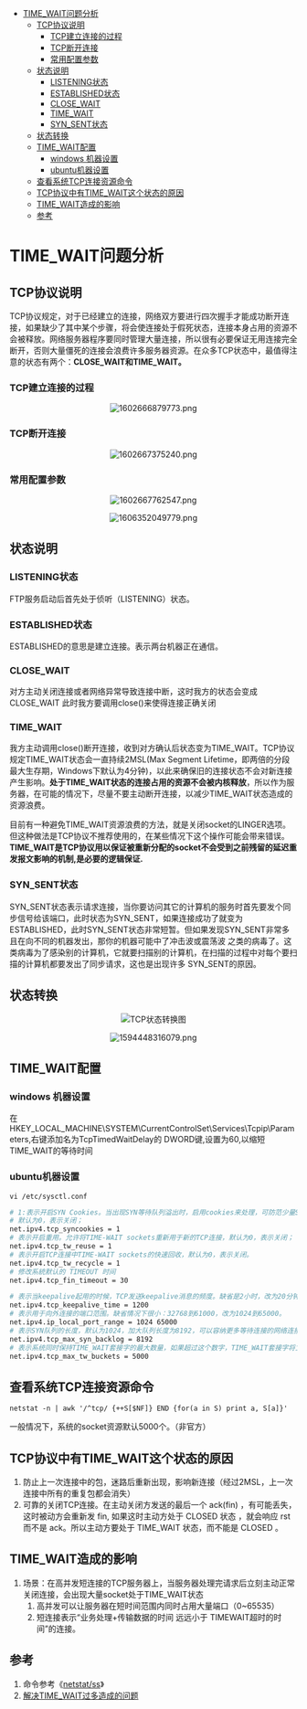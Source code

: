 <!-- TOC -->

- [TIME_WAIT问题分析](#time_wait问题分析)
  - [TCP协议说明](#tcp协议说明)
    - [TCP建立连接的过程](#tcp建立连接的过程)
    - [TCP断开连接](#tcp断开连接)
    - [常用配置参数](#常用配置参数)
  - [状态说明](#状态说明)
    - [LISTENING状态](#listening状态)
    - [ESTABLISHED状态](#established状态)
    - [CLOSE_WAIT](#close_wait)
    - [TIME_WAIT](#time_wait)
    - [SYN_SENT状态](#syn_sent状态)
  - [状态转换](#状态转换)
  - [TIME_WAIT配置](#time_wait配置)
    - [windows 机器设置](#windows-机器设置)
    - [ubuntu机器设置](#ubuntu机器设置)
  - [查看系统TCP连接资源命令](#查看系统tcp连接资源命令)
  - [TCP协议中有TIME_WAIT这个状态的原因](#tcp协议中有time_wait这个状态的原因)
  - [TIME_WAIT造成的影响](#time_wait造成的影响)
  - [参考](#参考)

<!-- /TOC -->

# TIME_WAIT问题分析

## TCP协议说明

TCP协议规定，对于已经建立的连接，网络双方要进行四次握手才能成功断开连接，如果缺少了其中某个步骤，将会使连接处于假死状态，连接本身占用的资源不会被释放。网络服务器程序要同时管理大量连接，所以很有必要保证无用连接完全断开，否则大量僵死的连接会浪费许多服务器资源。在众多TCP状态中，最值得注意的状态有两个：**CLOSE_WAIT和TIME_WAIT。**

### TCP建立连接的过程

<div align=center>

![1602666879773.png](..\images\1602666879773.png)

</div>

### TCP断开连接

<div align=center>

![1602667375240.png](..\images\1602667375240.png)

</div>

### 常用配置参数

<div align=center>

![1602667762547.png](..\images\1602667762547.png)


![1606352049779.png](..\images\1606352049779.png)


</div>

## 状态说明

### LISTENING状态

FTP服务启动后首先处于侦听（LISTENING）状态。

### ESTABLISHED状态

ESTABLISHED的意思是建立连接。表示两台机器正在通信。

### CLOSE_WAIT

对方主动关闭连接或者网络异常导致连接中断，这时我方的状态会变成CLOSE_WAIT 此时我方要调用close()来使得连接正确关闭

### TIME_WAIT

我方主动调用close()断开连接，收到对方确认后状态变为TIME_WAIT。TCP协议规定TIME_WAIT状态会一直持续2MSL(Max Segment Lifetime，即两倍的分段最大生存期，Windows下默认为4分钟)，以此来确保旧的连接状态不会对新连接产生影响。**处于TIME_WAIT状态的连接占用的资源不会被内核释放**，所以作为服务器，在可能的情况下，尽量不要主动断开连接，以减少TIME_WAIT状态造成的资源浪费。  

目前有一种避免TIME_WAIT资源浪费的方法，就是关闭socket的LINGER选项。但这种做法是TCP协议不推荐使用的，在某些情况下这个操作可能会带来错误。  
**TIME_WAIT是TCP协议用以保证被重新分配的socket不会受到之前残留的延迟重发报文影响的机制,是必要的逻辑保证.**

### SYN_SENT状态

SYN_SENT状态表示请求连接，当你要访问其它的计算机的服务时首先要发个同步信号给该端口，此时状态为SYN_SENT，如果连接成功了就变为 ESTABLISHED，此时SYN_SENT状态非常短暂。但如果发现SYN_SENT非常多且在向不同的机器发出，那你的机器可能中了冲击波或震荡波 之类的病毒了。这类病毒为了感染别的计算机，它就要扫描别的计算机，在扫描的过程中对每个要扫描的计算机都要发出了同步请求，这也是出现许多 SYN_SENT的原因。

## 状态转换

<div align=center>

![TCP状态转换图](..\images\1588043788007.png)


![1594448316079.png](..\images\1594448316079.png)


</div>

## TIME_WAIT配置

### windows 机器设置

在HKEY_LOCAL_MACHINE\SYSTEM\CurrentControlSet\Services\Tcpip\Parameters,右键添加名为TcpTimedWaitDelay的
DWORD键,设置为60,以缩短TIME_WAIT的等待时间

### ubuntu机器设置

`vi /etc/sysctl.conf`

```bash
# 1:表示开启SYN Cookies。当出现SYN等待队列溢出时，启用cookies来处理，可防范少量SYN攻击
# 默认为0，表示关闭；
net.ipv4.tcp_syncookies = 1
# 表示开启重用。允许将TIME-WAIT sockets重新用于新的TCP连接，默认为0，表示关闭；
net.ipv4.tcp_tw_reuse = 1
# 表示开启TCP连接中TIME-WAIT sockets的快速回收，默认为0，表示关闭。
net.ipv4.tcp_tw_recycle = 1
# 修改系統默认的 TIMEOUT 时间
net.ipv4.tcp_fin_timeout = 30

# 表示当keepalive起用的时候，TCP发送keepalive消息的频度。缺省是2小时，改为20分钟。
net.ipv4.tcp_keepalive_time = 1200
# 表示用于向外连接的端口范围。缺省情况下很小：32768到61000，改为1024到65000。
net.ipv4.ip_local_port_range = 1024 65000
# 表示SYN队列的长度，默认为1024，加大队列长度为8192，可以容纳更多等待连接的网络连接数。
net.ipv4.tcp_max_syn_backlog = 8192
# 表示系统同时保持TIME_WAIT套接字的最大数量，如果超过这个数字，TIME_WAIT套接字将立刻被清除并打印警告信息。默认为180000，改为5000。
net.ipv4.tcp_max_tw_buckets = 5000
```

## 查看系统TCP连接资源命令

`netstat -n | awk '/^tcp/ {++S[$NF]} END {for(a in S) print a, S[a]}'`

一般情况下，系统的socket资源默认5000个。（非官方）

## TCP协议中有TIME_WAIT这个状态的原因

1. 防止上一次连接中的包，迷路后重新出现，影响新连接（经过2MSL，上一次连接中所有的重复包都会消失）
2. 可靠的关闭TCP连接。在主动关闭方发送的最后一个 ack(fin) ，有可能丢失，这时被动方会重新发
fin, 如果这时主动方处于 CLOSED 状态 ，就会响应 rst 而不是 ack。所以主动方要处于 TIME_WAIT 状态，而不能是 CLOSED 。

## TIME_WAIT造成的影响

1. 场景：在高并发短连接的TCP服务器上，当服务器处理完请求后立刻主动正常关闭连接，会出现大量socket处于TIME_WAIT状态
   1. 高并发可以让服务器在短时间范围内同时占用大量端口（0~65535）
   2. 短连接表示“业务处理+传输数据的时间 远远小于 TIMEWAIT超时的时间”的连接。

## 参考

1. 命令参考《[netstat/ss](book/linux-netstat-ss.md)》
2. [解决TIME_WAIT过多造成的问题](https://www.cnblogs.com/dadonggg/p/8778318.html)
